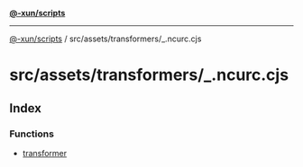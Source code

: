 [**@-xun/scripts**](../../../../README.md)

***

[@-xun/scripts](../../../../README.md) / src/assets/transformers/\_.ncurc.cjs

# src/assets/transformers/\_.ncurc.cjs

## Index

### Functions

- [transformer](functions/transformer.md)
